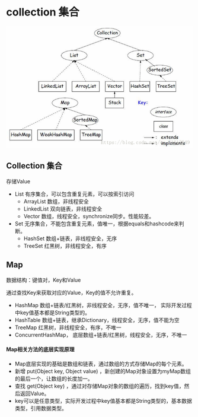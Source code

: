 # collection 集合

![image](./image/collection.png)

## Collection 集合
存储Value
- List  有序集合，可以包含重复元素，可以按索引访问
    - ArrayList   数组，非线程安全
    - LinkedList  双向链表，非线程安全
    - Vector  数组，线程安全，synchronize同步。性能较差。
- Set  无序集合，不能包含重复元素，值唯一，根据equals和hashcode来判断。
    - HashSet  数组+链表，非线程安全，无序
    - TreeSet   红黑树，非线程安全，有序

## Map
数据结构：键值对，Key和Value

通过查找Key来获取对应的Value，Key的值不允许重复。

- HashMap  数组+链表/红黑树，非线程安全，无序，值不唯一， 实际开发过程中key值基本都是String类型的。
- HashTable  数组+链表，继承Dictionary，线程安全，无序，值不能为空
- TreeMap 红黑树，非线程安全，有序，不唯一
- ConcurrentHashMap， 底层数组+链表/红黑树，线程安全，无序，不唯一

#### Map相关方法的底层实现原理
- Map底层实现的基础是数组和链表，通过数组的方式存储Map的每个元素。
- 新增 put(Object key, Object value) ，新创建的Map对象设置为myMap数组的最后一个，让数组的长度加一。
- 查找 get(Object key) ，通过对存储Map对象的数组的遍历，找到key值，然后返回Value。
- key可以是任意类型，实际开发过程中key值基本都是String类型的，基本数据类型，引用数据类型。

